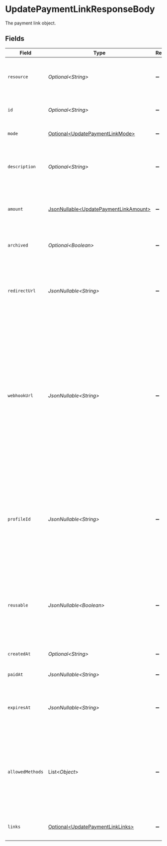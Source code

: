 # UpdatePaymentLinkResponseBody

The payment link object.


## Fields

| Field                                                                                                                                                                                                                                                                                                                                                                                                                                                            | Type                                                                                                                                                                                                                                                                                                                                                                                                                                                             | Required                                                                                                                                                                                                                                                                                                                                                                                                                                                         | Description                                                                                                                                                                                                                                                                                                                                                                                                                                                      | Example                                                                                                                                                                                                                                                                                                                                                                                                                                                          |
| ---------------------------------------------------------------------------------------------------------------------------------------------------------------------------------------------------------------------------------------------------------------------------------------------------------------------------------------------------------------------------------------------------------------------------------------------------------------- | ---------------------------------------------------------------------------------------------------------------------------------------------------------------------------------------------------------------------------------------------------------------------------------------------------------------------------------------------------------------------------------------------------------------------------------------------------------------- | ---------------------------------------------------------------------------------------------------------------------------------------------------------------------------------------------------------------------------------------------------------------------------------------------------------------------------------------------------------------------------------------------------------------------------------------------------------------- | ---------------------------------------------------------------------------------------------------------------------------------------------------------------------------------------------------------------------------------------------------------------------------------------------------------------------------------------------------------------------------------------------------------------------------------------------------------------- | ---------------------------------------------------------------------------------------------------------------------------------------------------------------------------------------------------------------------------------------------------------------------------------------------------------------------------------------------------------------------------------------------------------------------------------------------------------------- |
| `resource`                                                                                                                                                                                                                                                                                                                                                                                                                                                       | *Optional\<String>*                                                                                                                                                                                                                                                                                                                                                                                                                                              | :heavy_minus_sign:                                                                                                                                                                                                                                                                                                                                                                                                                                               | Indicates the response contains a payment link object. Will always contain the string `payment-link` for this<br/>endpoint.                                                                                                                                                                                                                                                                                                                                      |                                                                                                                                                                                                                                                                                                                                                                                                                                                                  |
| `id`                                                                                                                                                                                                                                                                                                                                                                                                                                                             | *Optional\<String>*                                                                                                                                                                                                                                                                                                                                                                                                                                              | :heavy_minus_sign:                                                                                                                                                                                                                                                                                                                                                                                                                                               | The identifier uniquely referring to this payment link. Example: `pl_4Y0eZitmBnQ6IDoMqZQKh`.                                                                                                                                                                                                                                                                                                                                                                     |                                                                                                                                                                                                                                                                                                                                                                                                                                                                  |
| `mode`                                                                                                                                                                                                                                                                                                                                                                                                                                                           | [Optional\<UpdatePaymentLinkMode>](../../models/operations/UpdatePaymentLinkMode.md)                                                                                                                                                                                                                                                                                                                                                                             | :heavy_minus_sign:                                                                                                                                                                                                                                                                                                                                                                                                                                               | Whether this entity was created in live mode or in test mode.                                                                                                                                                                                                                                                                                                                                                                                                    |                                                                                                                                                                                                                                                                                                                                                                                                                                                                  |
| `description`                                                                                                                                                                                                                                                                                                                                                                                                                                                    | *Optional\<String>*                                                                                                                                                                                                                                                                                                                                                                                                                                              | :heavy_minus_sign:                                                                                                                                                                                                                                                                                                                                                                                                                                               | A short description of the payment link. The description is visible in the Dashboard and will be shown on the<br/>customer's bank or card statement when possible.                                                                                                                                                                                                                                                                                               |                                                                                                                                                                                                                                                                                                                                                                                                                                                                  |
| `amount`                                                                                                                                                                                                                                                                                                                                                                                                                                                         | [JsonNullable\<UpdatePaymentLinkAmount>](../../models/operations/UpdatePaymentLinkAmount.md)                                                                                                                                                                                                                                                                                                                                                                     | :heavy_minus_sign:                                                                                                                                                                                                                                                                                                                                                                                                                                               | The amount of the payment link. If no amount is provided initially, the customer will be prompted to enter an<br/>amount.                                                                                                                                                                                                                                                                                                                                        |                                                                                                                                                                                                                                                                                                                                                                                                                                                                  |
| `archived`                                                                                                                                                                                                                                                                                                                                                                                                                                                       | *Optional\<Boolean>*                                                                                                                                                                                                                                                                                                                                                                                                                                             | :heavy_minus_sign:                                                                                                                                                                                                                                                                                                                                                                                                                                               | Whether the payment link is archived. Customers will not be able to complete payments on archived payment links.                                                                                                                                                                                                                                                                                                                                                 |                                                                                                                                                                                                                                                                                                                                                                                                                                                                  |
| `redirectUrl`                                                                                                                                                                                                                                                                                                                                                                                                                                                    | *JsonNullable\<String>*                                                                                                                                                                                                                                                                                                                                                                                                                                          | :heavy_minus_sign:                                                                                                                                                                                                                                                                                                                                                                                                                                               | The URL your customer will be redirected to after completing the payment process. If no redirect URL is provided,<br/>the customer will be shown a generic message after completing the payment.                                                                                                                                                                                                                                                                 |                                                                                                                                                                                                                                                                                                                                                                                                                                                                  |
| `webhookUrl`                                                                                                                                                                                                                                                                                                                                                                                                                                                     | *JsonNullable\<String>*                                                                                                                                                                                                                                                                                                                                                                                                                                          | :heavy_minus_sign:                                                                                                                                                                                                                                                                                                                                                                                                                                               | The webhook URL where we will send payment status updates to.<br/><br/>The webhookUrl is optional, but without a webhook you will miss out on important status changes to any payments<br/>resulting from the payment link.<br/><br/>The webhookUrl must be reachable from Mollie's point of view, so you cannot use `localhost`. If you want to use<br/>webhook during development on `localhost`, you must use a tool like ngrok to have the webhooks delivered to your<br/>local machine. |                                                                                                                                                                                                                                                                                                                                                                                                                                                                  |
| `profileId`                                                                                                                                                                                                                                                                                                                                                                                                                                                      | *JsonNullable\<String>*                                                                                                                                                                                                                                                                                                                                                                                                                                          | :heavy_minus_sign:                                                                                                                                                                                                                                                                                                                                                                                                                                               | The identifier referring to the [profile](get-profile) this entity belongs to.<br/><br/>Most API credentials are linked to a single profile. In these cases the `profileId` can be omitted in the creation<br/>request. For organization-level credentials such as OAuth access tokens however, the `profileId` parameter is<br/>required.                                                                                                                       | pfl_QkEhN94Ba                                                                                                                                                                                                                                                                                                                                                                                                                                                    |
| `reusable`                                                                                                                                                                                                                                                                                                                                                                                                                                                       | *JsonNullable\<Boolean>*                                                                                                                                                                                                                                                                                                                                                                                                                                         | :heavy_minus_sign:                                                                                                                                                                                                                                                                                                                                                                                                                                               | Indicates whether the payment link is reusable. If this field is set to `true`, customers can make multiple<br/>payments using the same link.<br/><br/>If no value is specified, the field defaults to `false`, allowing only a single payment per link.                                                                                                                                                                                                         |                                                                                                                                                                                                                                                                                                                                                                                                                                                                  |
| `createdAt`                                                                                                                                                                                                                                                                                                                                                                                                                                                      | *Optional\<String>*                                                                                                                                                                                                                                                                                                                                                                                                                                              | :heavy_minus_sign:                                                                                                                                                                                                                                                                                                                                                                                                                                               | The entity's date and time of creation, in [ISO 8601](https://en.wikipedia.org/wiki/ISO_8601) format.                                                                                                                                                                                                                                                                                                                                                            |                                                                                                                                                                                                                                                                                                                                                                                                                                                                  |
| `paidAt`                                                                                                                                                                                                                                                                                                                                                                                                                                                         | *JsonNullable\<String>*                                                                                                                                                                                                                                                                                                                                                                                                                                          | :heavy_minus_sign:                                                                                                                                                                                                                                                                                                                                                                                                                                               | The date and time the payment link became paid, in ISO 8601 format.                                                                                                                                                                                                                                                                                                                                                                                              |                                                                                                                                                                                                                                                                                                                                                                                                                                                                  |
| `expiresAt`                                                                                                                                                                                                                                                                                                                                                                                                                                                      | *JsonNullable\<String>*                                                                                                                                                                                                                                                                                                                                                                                                                                          | :heavy_minus_sign:                                                                                                                                                                                                                                                                                                                                                                                                                                               | The date and time the payment link is set to expire, in ISO 8601 format. If no expiry date was provided up front,<br/>the payment link will not expire automatically.                                                                                                                                                                                                                                                                                            |                                                                                                                                                                                                                                                                                                                                                                                                                                                                  |
| `allowedMethods`                                                                                                                                                                                                                                                                                                                                                                                                                                                 | List\<*Object*>                                                                                                                                                                                                                                                                                                                                                                                                                                                  | :heavy_minus_sign:                                                                                                                                                                                                                                                                                                                                                                                                                                               | An array of payment methods that are allowed to be used for this payment link. When this parameter is<br/>not provided or is an empty array, all enabled payment methods will be available.<br/><br/>All methods supported by the Payments API are also supported here.                                                                                                                                                                                          |                                                                                                                                                                                                                                                                                                                                                                                                                                                                  |
| `links`                                                                                                                                                                                                                                                                                                                                                                                                                                                          | [Optional\<UpdatePaymentLinkLinks>](../../models/operations/UpdatePaymentLinkLinks.md)                                                                                                                                                                                                                                                                                                                                                                           | :heavy_minus_sign:                                                                                                                                                                                                                                                                                                                                                                                                                                               | An object with several relevant URLs. Every URL object will contain an `href` and a `type` field.                                                                                                                                                                                                                                                                                                                                                                |                                                                                                                                                                                                                                                                                                                                                                                                                                                                  |